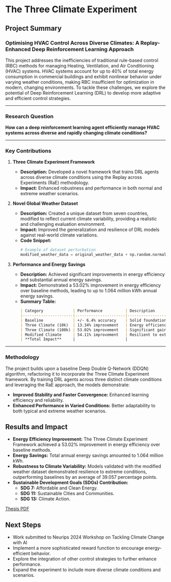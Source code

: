 # The Three Climate Experiment

## Project Summary

### Optimising HVAC Control Across Diverse Climates: A Replay-Enhanced Deep Reinforcement Learning Approach

This project addresses the inefficiencies of traditional rule-based control (RBC) methods for managing Heating, Ventilation, and Air Conditioning (HVAC) systems. HVAC systems account for up to 40% of total energy consumption in commercial buildings and exhibit nonlinear behavior under varying weather conditions, making RBC insufficient for optimization in modern, changing environments. To tackle these challenges, we explore the potential of Deep Reinforcement Learning (DRL) to develop more adaptive and efficient control strategies.

---

### Research Question

**How can a deep reinforcement learning agent efficiently manage HVAC systems across diverse and rapidly changing climate conditions?**

---

### Key Contributions

1. **Three Climate Experiment Framework**
   - **Description:** Developed a novel framework that trains DRL agents across diverse climate conditions using the Replay across Experiments (RaE) methodology.
   - **Impact:** Enhanced robustness and performance in both normal and extreme weather scenarios.

2. **Novel Global Weather Dataset**
   - **Description:** Created a unique dataset from seven countries, modified to reflect current climate variability, providing a realistic and challenging evaluation environment.
   - **Impact:** Improved the generalization and resilience of DRL models against real-world climate variations.
   - **Code Snippet:**
     ```python
     # Example of dataset perturbation
     modified_weather_data = original_weather_data + np.random.normal(mean, std_dev, size)
     ```

3. **Performance and Energy Savings**
   - **Description:** Achieved significant improvements in energy efficiency and substantial annual energy savings.
   - **Impact:** Demonstrated a 53.02% improvement in energy efficiency over baseline methods, leading to up to 1.064 million kWh annual energy savings.
   - **Summary Table:**
     ```markdown
     | Category             | Performance          | Description                          | Impact                       |
     |----------------------|----------------------|--------------------------------------|------------------------------|
     | Baseline             | +/- 6.4% accuracy    | Solid foundation for comparisons     | Open-source refactored code  |
     | Three Climate (10k)  | 13.34% improvement   | Energy efficiency in non-extreme climates | 162,014 kWh p.a. savings     |
     | Three Climate (100k) | 53.02% improvement   | Significant gains in all conditions  | 378,458 kWh p.a. savings     |
     | Modified Climate     | 54.11% improvement   | Resilient to extreme climates        | 523,616 kWh p.a. savings     |
     | **Total Impact**     |                      |                                      | **1.064 million kWh p.a.**  |
     ```

---

### Methodology

The project builds upon a baseline Deep Double Q-Network (DDQN) algorithm, refactoring it to incorporate the Three Climate Experiment framework. By training DRL agents across three distinct climate conditions and leveraging the RaE approach, the models demonstrate:

- **Improved Stability and Faster Convergence:** Enhanced learning efficiency and reliability.
- **Enhanced Performance in Varied Conditions:** Better adaptability to both typical and extreme weather scenarios.

## Results and Impact

- **Energy Efficiency Improvement:** The Three Climate Experiment Framework achieved a 53.02% improvement in energy efficiency over baseline methods.
- **Energy Savings:** Total annual energy savings amounted to 1.064 million kWh.
- **Robustness to Climate Variability:** Models validated with the modified weather dataset demonstrated resilience to extreme conditions, outperforming baselines by an average of 39.057 percentage points.
- **Sustainable Development Goals (SDGs) Contribution:**
  - **SDG 7:** Affordable and Clean Energy.
  - **SDG 11:** Sustainable Cities and Communities.
  - **SDG 13:** Climate Action.



[Thesis PDF](https://itsnemoooo.github.io/ExecutiveSummary.pdf)


## Next Steps
- Work submitted to Neurips 2024 Workshop on Tackling Climate Change with AI
- Implement a more sophisticated reward function to encourage energy-efficient behavior.
- Explore the integration of other control strategies to further enhance performance.
- Expand the experiment to include more diverse climate conditions and scenarios.
